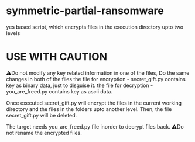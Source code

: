 # symmetric-partial-ransomware
yes based script, which encrypts files in the execution directory upto two levels

# USE WITH CAUTION
⚠️Do not modify any key related information in one of the files,
Do the same changes in both of the files
the file for encryption - secret_gift.py contains key as binary data, just to disguise it.
the file for decryption - you_are_freed.py contains key as ascii data.

Once executed secret_gift.py will encrypt the files in the current working directory and the files in the folders upto another level.
Then, the file secret_gift.py will be deleted.

The target needs you_are_freed.py file inorder to decrypt files back.
⚠️Do not rename the encrypted files.
